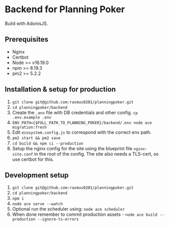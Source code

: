 # Backend for Planning Poker
Build with AdonisJS.

## Prerequisites
- Nginx
- Certbot
- Node >= v16.19.0
- npm >= 8.19.3
- pm2 >= 5.2.2

## Installation & setup for production
1. `git clone git@github.com:rasmus0201/planningpoker.git`
2. `cd planningpoker/backend`
3. Create the `.env` file with DB credentials and other config. `cp .env.example .env`
4. `ENV_PATH={$FULL_PATH_TO_PLANNING_POKER}/backend/.env node ace migration:fresh`
5. Edit `ecosystem.config.js` to correspond with the correct env path.
6. `pm2 start && pm2 save`
7. `cd build && npm ci --production`
8. Setup the nginx config for the site using the blueprint file `nginx-site.conf` in the root of the config. The site also needs a TLS-cert, so use certbot for this.

## Development setup
1. `git clone git@github.com:rasmus0201/planningpoker.git`
2. `cd planningpoker/backend`
3. `npm i`
4. `node ace serve --watch`
5. Optional run the scheduler using: `node ace scheduler`
6. When done remember to commit production assets - `node ace build --production --ignore-ts-errors`
